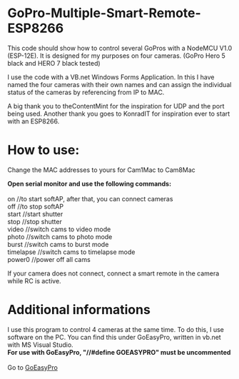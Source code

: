 # GoPro-Multiple-Smart-Remote-ESP8266
This code should show how to control several GoPros with a NodeMCU V1.0 (ESP-12E). It is designed for my purposes on four cameras. (GoPro Hero 5 black and HERO 7 black tested)

I use the code with a VB.net Windows Forms Application. In this I have named the four cameras with their own names and can assign the individual status of the cameras by referencing from IP to MAC. 

A big thank you to theContentMint for the inspiration for UDP and the port being used.
Another thank you goes to KonradIT for inspiration ever to start with an ESP8266.

# How to use:
Change the MAC addresses to yours for Cam1Mac to Cam8Mac

<b>Open serial monitor and use the following commands:</b> <br>
<br>
on //to start softAP, after that, you can connect cameras <br>
off //to stop softAP <br>
start //start shutter <br>
stop //stop shutter <br>
video //switch cams to video mode <br>
photo //switch cams to photo mode <br>
burst //switch cams to burst mode <br>
timelapse //switch cams to timelapse mode <br>
power0 //power off all cams

If your camera does not connect, connect a smart remote in the camera while RC is active.

# Additional informations
I use this program to control 4 cameras at the same time. To do this, I use software on the PC. You can find this under GoEasyPro, written in vb.net with MS Visual Studio.<br>
<b> For use with GoEasyPro, "//#define GOEASYPRO" must be uncommented </b><br><br>
Go to <a href="https://github.com/sepp89117/GoEasyPro">GoEasyPro</a>
